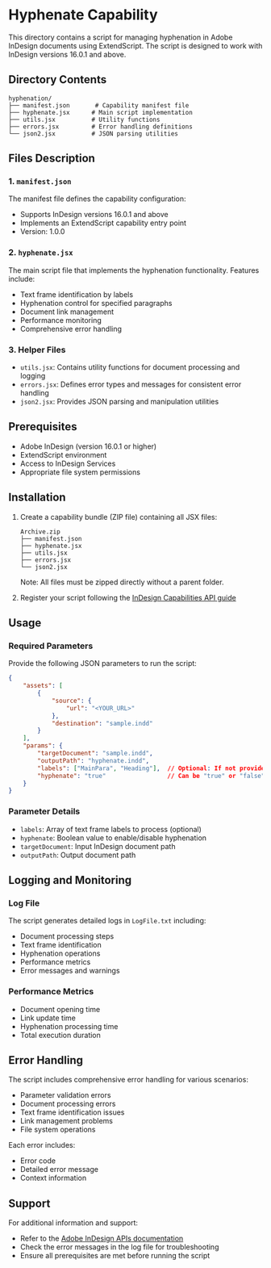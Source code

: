 # Hyphenate Capability

This directory contains a script for managing hyphenation in Adobe InDesign documents using ExtendScript. The script is designed to work with InDesign versions 16.0.1 and above.

## Directory Contents

```
hyphenation/
├── manifest.json       # Capability manifest file
├── hyphenate.jsx      # Main script implementation
├── utils.jsx          # Utility functions
├── errors.jsx         # Error handling definitions
└── json2.jsx          # JSON parsing utilities
```

## Files Description

### 1. `manifest.json`
The manifest file defines the capability configuration:
- Supports InDesign versions 16.0.1 and above
- Implements an ExtendScript capability entry point
- Version: 1.0.0

### 2. `hyphenate.jsx`
The main script file that implements the hyphenation functionality. Features include:
- Text frame identification by labels
- Hyphenation control for specified paragraphs
- Document link management
- Performance monitoring
- Comprehensive error handling

### 3. Helper Files
- `utils.jsx`: Contains utility functions for document processing and logging
- `errors.jsx`: Defines error types and messages for consistent error handling
- `json2.jsx`: Provides JSON parsing and manipulation utilities

## Prerequisites

- Adobe InDesign (version 16.0.1 or higher)
- ExtendScript environment
- Access to InDesign Services
- Appropriate file system permissions

## Installation

1. Create a capability bundle (ZIP file) containing all JSX files:
   ```
   Archive.zip  
   ├── manifest.json  
   ├── hyphenate.jsx
   ├── utils.jsx
   ├── errors.jsx
   └── json2.jsx
   ```
   Note: All files must be zipped directly without a parent folder.

2. Register your script following the [InDesign Capabilities API guide](https://developer.adobe.com/firefly-services/docs/indesign-apis/how-tos/working-with-capabilities-api/)

## Usage

### Required Parameters

Provide the following JSON parameters to run the script:

```json
{
    "assets": [
        {
            "source": {
                "url": "<YOUR_URL>"
            },
            "destination": "sample.indd"
        }
    ],
    "params": {
        "targetDocument": "sample.indd",
        "outputPath": "hyphenate.indd",
        "labels": ["MainPara", "Heading"],  // Optional: If not provided, affects all text frames
        "hyphenate": "true"                 // Can be "true" or "false"
    }
}
```

### Parameter Details
- `labels`: Array of text frame labels to process (optional)
- `hyphenate`: Boolean value to enable/disable hyphenation
- `targetDocument`: Input InDesign document path
- `outputPath`: Output document path

## Logging and Monitoring

### Log File
The script generates detailed logs in `LogFile.txt` including:
- Document processing steps
- Text frame identification
- Hyphenation operations
- Performance metrics
- Error messages and warnings

### Performance Metrics
- Document opening time
- Link update time
- Hyphenation processing time
- Total execution duration

## Error Handling

The script includes comprehensive error handling for various scenarios:
- Parameter validation errors
- Document processing errors
- Text frame identification issues
- Link management problems
- File system operations

Each error includes:
- Error code
- Detailed error message
- Context information

## Support

For additional information and support:
- Refer to the [Adobe InDesign APIs documentation](https://developer.adobe.com/firefly-services/docs/indesign-apis/)
- Check the error messages in the log file for troubleshooting
- Ensure all prerequisites are met before running the script
